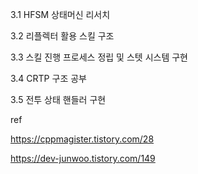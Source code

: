 3.1 HFSM 상태머신 리서치

3.2 리플렉터 활용 스킬 구조

3.3 스킬 진행 프로세스 정립 및 스텟 시스템 구현

3.4 CRTP 구조 공부

3.5 전투 상태 핸들러 구현





ref

https://cppmagister.tistory.com/28

https://dev-junwoo.tistory.com/149
